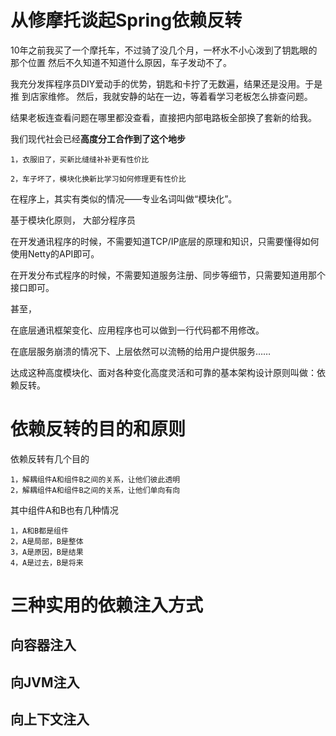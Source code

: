 # 从修摩托谈起Spring依赖反转

10年之前我买了一个摩托车，不过骑了没几个月，一杯水不小心泼到了钥匙眼的那个位置
然后不久知道不知道什么原因，车子发动不了。

我充分发挥程序员DIY爱动手的优势，钥匙和卡拧了无数遍，结果还是没用。于是推
到店家维修。 然后，我就安静的站在一边，等着看学习老板怎么排查问题。

结果老板连查看问题在哪里都没查看，直接把内部电路板全部换了套新的给我。

 我们现代社会已经**高度分工合作到了这个地步**

    1，衣服旧了，买新比缝缝补补更有性价比
    
    2，车子坏了，模块化换新比学习如何修理更有性价比

在程序上，其实有类似的情况——专业名词叫做“模块化”。

基于模块化原则， 大部分程序员

在开发通讯程序的时候，不需要知道TCP/IP底层的原理和知识，只需要懂得如何使用Netty的API即可。

在开发分布式程序的时候，不需要知道服务注册、同步等细节，只需要知道用那个接口即可。

甚至，

在底层通讯框架变化、应用程序也可以做到一行代码都不用修改。

在底层服务崩溃的情况下、上层依然可以流畅的给用户提供服务……


达成这种高度模块化、面对各种变化高度灵活和可靠的基本架构设计原则叫做：依赖反转。


# 依赖反转的目的和原则

依赖反转有几个目的
    
    1，解耦组件A和组件B之间的关系，让他们彼此透明
    2，解耦组件A和组件B之间的关系，让他们单向有向

其中组件A和B也有几种情况
    
    1，A和B都是组件
    2，A是局部，B是整体
    3，A是原因，B是结果
    4，A是过去，B是将来

# 三种实用的依赖注入方式
## 向容器注入
## 向JVM注入
## 向上下文注入